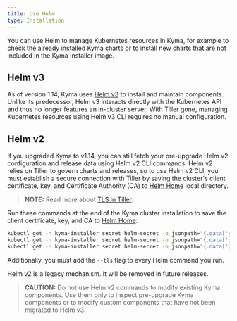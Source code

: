 ```yaml
---
title: Use Helm
type: Installation
---
```


You can use Helm to manage Kubernetes resources in Kyma, for example to check the already installed Kyma charts or to install new charts that are not included in the Kyma Installer image.

## Helm v3

As of version 1.14, Kyma uses [Helm v3](https://helm.sh/) to install and maintain components. Unlike its predecessor, Helm v3 interacts directly with the Kubernetes API and thus no longer features an in-cluster server. With Tiller gone, managing Kubernetes resources using Helm v3 CLI requires no manual configuration.

## Helm v2

If you upgraded Kyma to v1.14, you can still fetch your pre-upgrade Helm v2 configuration and release data using Helm v2 CLI commands. Helm v2 relies on Tiller to govern charts and releases, so to use Helm v2 CLI, you must establish a secure connection with Tiller by saving the cluster's client certificate, key, and Certificate Authority (CA) to [Helm Home](https://v2.helm.sh/docs/glossary/#helm-home-helm-home) local directory.

>**NOTE:** Read more about [TLS in Tiller](/components/security/#details-tls-in-tiller).

Run these commands at the end of the Kyma cluster installation to save the client certificate, key, and CA to [Helm Home](https://v2.helm.sh/docs/glossary/#helm-home-helm-home):

```bash
kubectl get -n kyma-installer secret helm-secret -o jsonpath="{.data['global\.helm\.ca\.crt']}" | base64 --decode > "$(helm home)/ca.pem";
kubectl get -n kyma-installer secret helm-secret -o jsonpath="{.data['global\.helm\.tls\.crt']}" | base64 --decode > "$(helm home)/cert.pem";
kubectl get -n kyma-installer secret helm-secret -o jsonpath="{.data['global\.helm\.tls\.key']}" | base64 --decode > "$(helm home)/key.pem";
```

Additionally, you must add the `--tls` flag to every Helm command you run.

Helm v2 is a legacy mechanism. It will be removed in future releases.

>**CAUTION:** Do not use Helm v2 commands to modify existing Kyma components. Use them only to inspect pre-upgrade Kyma components or to modify custom components that have not been migrated to Helm v3.

